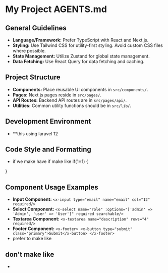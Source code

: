 # My Project AGENTS.md

## General Guidelines
- **Language/Framework:** Prefer TypeScript with React and Next.js.
- **Styling:** Use Tailwind CSS for utility-first styling. Avoid custom CSS files where possible.
- **State Management:** Utilize Zustand for global state management.
- **Data Fetching:** Use React Query for data fetching and caching.

## Project Structure
- **Components:** Place reusable UI components in `src/components/`.
- **Pages:** Next.js pages reside in `src/pages/`.
- **API Routes:** Backend API routes are in `src/pages/api/`.
- **Utilities:** Common utility functions should be in `src/lib/`.

## Development Environment
- **this using laravel 12

## Code Style and Formatting
- if we make have if make like
if(1=1)
{

}

## Component Usage Examples
- **Input Component:** `<x-input type="email" name="email" col="12" required/>`
- **Select Component:** `<x-select name="role" :options="['admin' => 'Admin', 'user' => 'User']" required searchable/>`
- **Textarea Component:** `<x-textarea name="description" rows="4" required/>`
- **Footer Component:** `<x-footer> <x-button type="submit" class="primary">Submit</x-button> </x-footer>`
- prefer to make like
<x-input type="email" name="email" col="12" required/>

## don't make like
- <x-input
                    type="email"
                    name="email"
                    col="12"
                    required
                />
